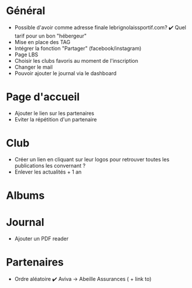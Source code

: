 # Général 
- Possible d'avoir comme adresse finale lebrignolaissportif.com?
✔️ Quel tarif pour un bon "hébergeur"
- Mise en place des TAG
- Intégrer la fonction "Partager" (facebook/instagram)
- Page LBS
- Choisir les clubs favoris au moment de l'inscription
- Changer le mail
- Pouvoir ajouter le journal via le dashboard

# Page d'accueil

- Ajouter le lien sur les partenaires
- Eviter la répétition d'un partenaire

# Club 
- Créer un lien en cliquant sur leur logos pour retrouver toutes les publications les convernant ?
- Enlever les actualités + 1 an


# Albums

# Journal

- Ajouter un PDF reader

# Partenaires

- Ordre aléatoire
✔️ Aviva -> Abeille Assurances ( + link to)